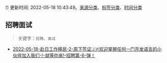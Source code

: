 :alarm_clock: 更新时间: 2022-05-18 10:43:49。[来源分类](../README.md)、[标签分类](../TAGS.md)、[时间分类](../TIMELINE.md)

## 招聘面试


> 关键字：`招聘`、`面试`



- [2022-05-18-赴日工作移民-2-周下签证🇯🇵欢迎掌握任何一门开发语言的小伙伴加入我们-!-就等你来!-招聘第-6-弹！](https://www.v2ex.com/t/853739) 